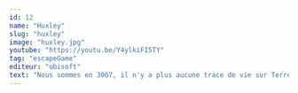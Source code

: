 ```yaml
---
id: 12
name: "Huxley"
slug: "huxley"
image: "huxley.jpg"
youtube: "https://youtu.be/Y4ylkiFI5TY"
tag: "escapeGame"
editeur: "ubisoft"
text: "Nous sommes en 3007, il n'y a plus aucune trace de vie sur Terre. Vous faites partie des derniers survivants de la race humaine et travaillez sur une base spatiale. Le monde, tel que vous le connaissez, a disparu. L'humanité a été remplacée par des machines. Tout ce dont vous avez besoin pour réussir se trouve au sein de votre équipe : de l'adrénaline, un esprit de combat et un désir de gagner. Avez-vous ce qu'il faut pour sauver le monde ? Alors, qu'attendez-vous ? L'heure tourne !"
---
```

